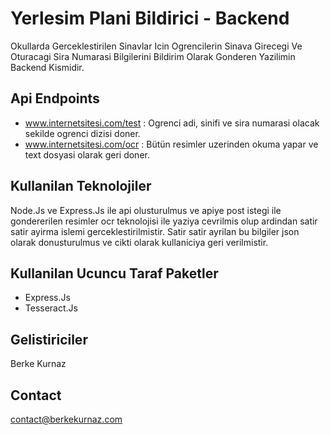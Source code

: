 # Yerlesim Plani Bildirici - Backend
Okullarda Gerceklestirilen Sinavlar Icin Ogrencilerin Sinava Girecegi Ve Oturacagi Sira Numarasi Bilgilerini Bildirim Olarak Gonderen Yazilimin Backend Kismidir.

## Api Endpoints
- www.internetsitesi.com/test : Ogrenci adi, sinifi ve sira numarasi olacak sekilde ogrenci dizisi doner.
- www.internetsitesi.com/ocr  : Bütün resimler uzerinden okuma yapar ve text dosyasi olarak geri doner.

## Kullanilan Teknolojiler
Node.Js ve Express.Js ile api olusturulmus ve apiye post istegi ile gondererilen resimler ocr teknolojisi ile yaziya cevrilmis olup ardindan satir satir ayirma islemi gerceklestirilmistir. Satir satir ayrilan bu bilgiler json olarak donusturulmus ve cikti olarak kullaniciya geri verilmistir.

## Kullanilan Ucuncu Taraf Paketler
- Express.Js
- Tesseract.Js

## Gelistiriciler
Berke Kurnaz

## Contact
contact@berkekurnaz.com


